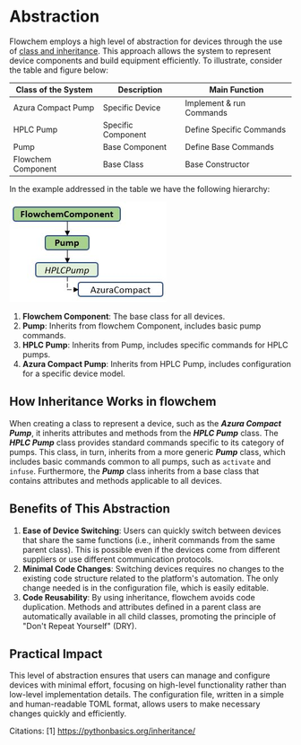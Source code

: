 # Abstraction

Flowchem employs a high level of abstraction for devices through the use of 
[class and inheritance](https://pythonbasics.org/inheritance/). This approach allows the system to represent device 
components and build equipment efficiently. To illustrate, consider the table and figure below:

| Class of the System | Description        | Main Function            |
|---------------------|--------------------|--------------------------|
| Azura Compact Pump  | Specific Device    | Implement & run Commands |
| HPLC Pump           | Specific Component | Define Specific Commands |
| Pump                | Base Component     | Define Base Commands     |
| Flowchem Component  | Base Class         | Base Constructor         |

In the example addressed in the table we have the following hierarchy:

![](inherit.JPG) 

1. **Flowchem Component**: The base class for all devices.
2. **Pump**: Inherits from flowchem Component, includes basic pump commands.
3. **HPLC Pump**: Inherits from Pump, includes specific commands for HPLC pumps.
4. **Azura Compact Pump**: Inherits from HPLC Pump, includes configuration for a specific device model.

## How Inheritance Works in flowchem

When creating a class to represent a device, such as the ***Azura Compact Pump***, it inherits attributes and methods 
from the ***HPLC Pump*** class. The ***HPLC Pump*** class provides standard commands specific to its category of pumps.
This class, in turn, inherits from a more generic ***Pump*** class, which includes basic commands common to all pumps,
such as `activate` and `infuse`. Furthermore, the ***Pump*** class inherits from a base class that contains attributes
and methods applicable to all devices.

## Benefits of This Abstraction

1. **Ease of Device Switching**: Users can quickly switch between devices that share the same functions (i.e., inherit 
commands from the same parent class). This is possible even if the devices come from different suppliers or use different communication protocols.
2. **Minimal Code Changes**: Switching devices requires no changes to the existing code structure related to the 
platform's automation. The only change needed is in the configuration file, which is easily editable.
3. **Code Reusability**: By using inheritance, flowchem avoids code duplication. Methods and attributes defined in a 
parent class are automatically available in all child classes, promoting the principle of "Don't Repeat Yourself" (DRY).

## Practical Impact

This level of abstraction ensures that users can manage and configure devices with minimal effort, focusing on 
high-level functionality rather than low-level implementation details. The configuration file, written in a simple 
and human-readable TOML format, allows users to make necessary changes quickly and efficiently.

Citations:
[1] https://pythonbasics.org/inheritance/